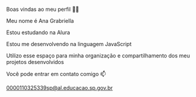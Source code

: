 Boas vindas ao meu perfil 💙💙

Meu nome é Ana Grabriella

Estou estudando na Alura

Estou me desenvolvendo na linguagem JavaScript

Utilizo esse espaço para minha organização e compartilhamento dos meu projetos desenvolvidos

Você pode entrar em contato comigo 📫

0000110325339sp@al.educacao.sp.gov.br
